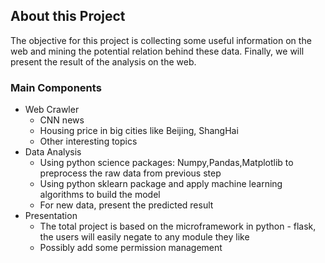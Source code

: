 ## About this Project

The objective for this project is collecting some useful information on the web and mining the potential relation behind these data. Finally, we will present the result of the analysis on the web.

### Main Components
- Web Crawler
  - CNN news
  - Housing price in big cities like Beijing, ShangHai
  - Other interesting topics
- Data Analysis  
  - Using python science packages: Numpy,Pandas,Matplotlib to preprocess the
raw data from previous step
  - Using python sklearn package and apply machine learning algorithms to build the
  model
  - For new data, present the predicted result
- Presentation
  - The total project is based on the microframework in python - flask, the users will easily negate to any module they like
  - Possibly add some permission management
